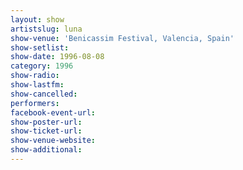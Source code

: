 ```yaml
---
layout: show
artistslug: luna
show-venue: 'Benicassim Festival, Valencia, Spain'
show-setlist: 
show-date: 1996-08-08
category: 1996
show-radio: 
show-lastfm: 
show-cancelled: 
performers: 
facebook-event-url: 
show-poster-url: 
show-ticket-url: 
show-venue-website: 
show-additional: 
---
```


